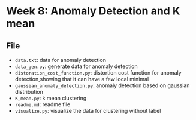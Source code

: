 # Week 8: Anomaly Detection and K mean

## File
- `data.txt`: data for anomaly detection
- `data_gen.py`: generate data for anomaly detection
- `distoration_cost_function.py`: distortion cost function for anomaly detection,showing that it can have a few local minimal
- `gaussian_anomaly_detection.py`: anomaly detection based on gaussian distribution
- `K_mean.py`: k mean clustering
- `readme.md`: readme file
- `visualize.py`: visualize the data for clustering without label
